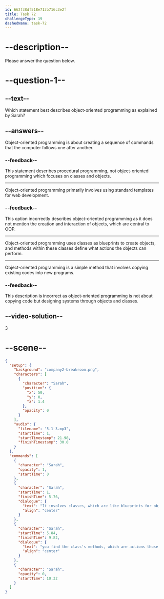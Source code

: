 ```yaml
---
id: 662f38df518e713b716c3e2f
title: Task 72
challengeType: 19
dashedName: task-72
---
```


<!-- (Audio) Sarah: It involves classes, which are like blueprints for objects, and, inside the classes, you find the classes' methods, which are actions those objects can perform. -->

# --description--

Please answer the question below.

# --question-1--

## --text--

Which statement best describes object-oriented programming as explained by Sarah?

## --answers--

Object-oriented programming is about creating a sequence of commands that the computer follows one after another.

### --feedback--

This statement describes procedural programming, not object-oriented programming which focuses on classes and objects.

---

Object-oriented programming primarily involves using standard templates for web development.

### --feedback--

This option incorrectly describes object-oriented programming as it does not mention the creation and interaction of objects, which are central to OOP.

---

Object-oriented programming uses classes as blueprints to create objects, and methods within these classes define what actions the objects can perform.

---

Object-oriented programming is a simple method that involves copying existing codes into new programs.

### --feedback--

This description is incorrect as object-oriented programming is not about copying code but designing systems through objects and classes.

## --video-solution--

3

# --scene--

```json
{
  "setup": {
    "background": "company2-breakroom.png",
    "characters": [
      {
        "character": "Sarah",
        "position": {
          "x": 50,
          "y": 0,
          "z": 1.4
        },
        "opacity": 0
      }
    ],
    "audio": {
      "filename": "5.1-3.mp3",
      "startTime": 1,
      "startTimestamp": 21.98,
      "finishTimestamp": 30.8
    }
  },
  "commands": [
    {
      "character": "Sarah",
      "opacity": 1,
      "startTime": 0
    },
    {
      "character": "Sarah",
      "startTime": 1,
      "finishTime": 5.76,
      "dialogue": {
        "text": "It involves classes, which are like blueprints for objects, and inside the classes,",
        "align": "center"
      }
    },
    {
      "character": "Sarah",
      "startTime": 5.84,
      "finishTime": 9.82,
      "dialogue": {
        "text": "you find the class's methods, which are actions those objects can perform.",
        "align": "center"
      }
    },
    {
      "character": "Sarah",
      "opacity": 0,
      "startTime": 10.32
    }
  ]
}
```
